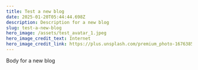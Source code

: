 ```yaml
---
title: Test a new blog
date: 2025-01-20T05:44:44.698Z
description: Description for a new blog
slug: test-a-new-blog
hero_image: /assets/test_avatar_1.jpeg
hero_image_credit_text: Internet
hero_image_credit_link: https://plus.unsplash.com/premium_photo-1676385777209-1d435cc69c5a?q=80&w=1170&auto=format&fit=crop&ixlib=rb-4.0.3&ixid=M3wxMjA3fDB8MHxwaG90by1wYWdlfHx8fGVufDB8fHx8fA%3D%3D
---
```


Body for a new blog
